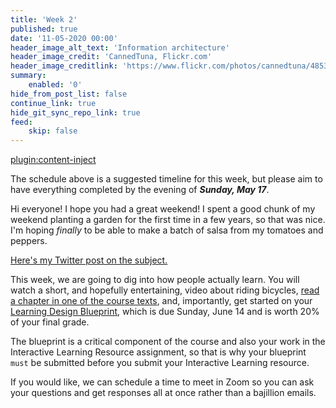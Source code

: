 ```yaml
---
title: 'Week 2'
published: true
date: '11-05-2020 00:00'
header_image_alt_text: 'Information architecture'
header_image_credit: 'CannedTuna, Flickr.com'
header_image_creditlink: 'https://www.flickr.com/photos/cannedtuna/4853380320/'
summary:
    enabled: '0'
hide_from_post_list: false
continue_link: true
hide_git_sync_repo_link: true
feed:
    skip: false
---
```


[plugin:content-inject](_week-2)

The schedule above is a suggested timeline for this week, but please aim to have everything completed by the evening of ***Sunday, May 17***.

Hi everyone! I hope you had a great weekend! I spent a good chunk of my weekend planting a garden for the first time in a few years, so that was nice. I'm hoping *finally* to be able to make a batch of salsa from my tomatoes and peppers.

<a class="embedly-card" data-card-controls="0" href="https://twitter.com/colinmadland/status/1259652403332169728?s=20">Here's my Twitter post on the subject.</a>
<script async src="//cdn.embedly.com/widgets/platform.js" charset="UTF-8"></script>

This week, we are going to dig into how people actually learn. You will watch a short, and hopefully entertaining, video about riding bicycles, [read a chapter in one of the course texts](https://edtechbooks.org/lidtfoundations/learning_and_instruction), and, importantly, get started on your [Learning Design Blueprint](https://edtechuvic.ca/edci335/learning-design-blueprint/), which is due Sunday, June 14 and is worth 20% of your final grade.

The blueprint is a critical component of the course and also your work in the Interactive Learning Resource assignment, so that is why your blueprint `must` be submitted before you submit your Interactive Learning resource.

If you would like, we can schedule a time to meet in Zoom so you can ask your questions and get responses all at once rather than a bajillion emails.
